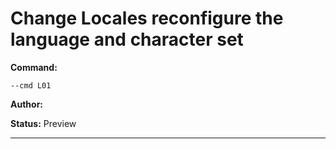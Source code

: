 # Change Locales reconfigure the language and character set
**Command:** 
~~~
--cmd L01
~~~

**Author:** 

**Status:** Preview



***

